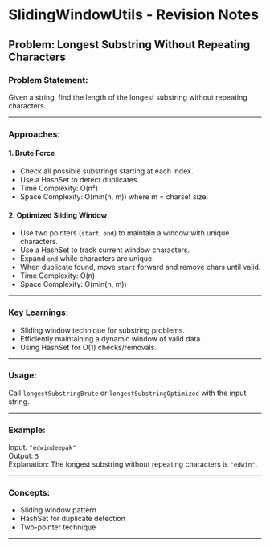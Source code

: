 # SlidingWindowUtils - Revision Notes

## Problem: Longest Substring Without Repeating Characters

### Problem Statement:
Given a string, find the length of the longest substring without repeating characters.

---

### Approaches:

#### 1. Brute Force
- Check all possible substrings starting at each index.
- Use a HashSet to detect duplicates.
- Time Complexity: O(n²)
- Space Complexity: O(min(n, m)) where m = charset size.

#### 2. Optimized Sliding Window
- Use two pointers (`start`, `end`) to maintain a window with unique characters.
- Use a HashSet to track current window characters.
- Expand `end` while characters are unique.
- When duplicate found, move `start` forward and remove chars until valid.
- Time Complexity: O(n)
- Space Complexity: O(min(n, m))

---

### Key Learnings:
- Sliding window technique for substring problems.
- Efficiently maintaining a dynamic window of valid data.
- Using HashSet for O(1) checks/removals.

---

### Usage:
Call `longestSubstringBrute` or `longestSubstringOptimized` with the input string.

---

### Example:
Input: `"edwindeepak"`  
Output: `5`  
Explanation: The longest substring without repeating characters is `"edwin"`.

---

### Concepts:
- Sliding window pattern
- HashSet for duplicate detection
- Two-pointer technique

---

